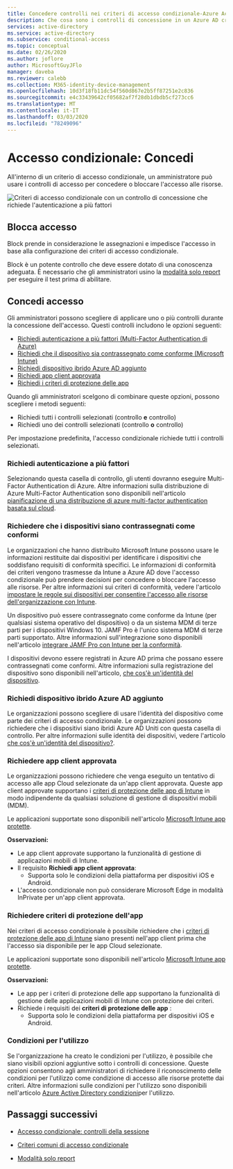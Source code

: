```yaml
---
title: Concedere controlli nei criteri di accesso condizionale-Azure Active Directory
description: Che cosa sono i controlli di concessione in un Azure AD criteri di accesso condizionale
services: active-directory
ms.service: active-directory
ms.subservice: conditional-access
ms.topic: conceptual
ms.date: 02/26/2020
ms.author: joflore
author: MicrosoftGuyJFlo
manager: daveba
ms.reviewer: calebb
ms.collection: M365-identity-device-management
ms.openlocfilehash: 10d3f18fb11dc54f560d867e2b5ff87251e2c836
ms.sourcegitcommit: e4c33439642cf05682af7f28db1dbdb5cf273cc6
ms.translationtype: MT
ms.contentlocale: it-IT
ms.lasthandoff: 03/03/2020
ms.locfileid: "78249096"
---
```

# <a name="conditional-access-grant"></a>Accesso condizionale: Concedi

All'interno di un criterio di accesso condizionale, un amministratore può usare i controlli di accesso per concedere o bloccare l'accesso alle risorse.

![Criteri di accesso condizionale con un controllo di concessione che richiede l'autenticazione a più fattori](./media/concept-conditional-access-grant/conditional-access-grant.png)

## <a name="block-access"></a>Blocca accesso

Block prende in considerazione le assegnazioni e impedisce l'accesso in base alla configurazione dei criteri di accesso condizionale.

Block è un potente controllo che deve essere dotato di una conoscenza adeguata. È necessario che gli amministratori usino la [modalità solo report](concept-conditional-access-report-only.md) per eseguire il test prima di abilitare.

## <a name="grant-access"></a>Concedi accesso

Gli amministratori possono scegliere di applicare uno o più controlli durante la concessione dell'accesso. Questi controlli includono le opzioni seguenti: 

- [Richiedi autenticazione a più fattori (Multi-Factor Authentication di Azure)](../authentication/concept-mfa-howitworks.md)
- [Richiedi che il dispositivo sia contrassegnato come conforme (Microsoft Intune)](https://docs.microsoft.com/intune/protect/device-compliance-get-started)
- [Richiedi dispositivo ibrido Azure AD aggiunto](../devices/concept-azure-ad-join-hybrid.md)
- [Richiedi app client approvata](app-based-conditional-access.md)
- [Richiedi i criteri di protezione delle app](app-protection-based-conditional-access.md)

Quando gli amministratori scelgono di combinare queste opzioni, possono scegliere i metodi seguenti:

- Richiedi tutti i controlli selezionati (controllo **e** controllo)
- Richiedi uno dei controlli selezionati (controllo **o** controllo)

Per impostazione predefinita, l'accesso condizionale richiede tutti i controlli selezionati.

### <a name="require-multi-factor-authentication"></a>Richiedi autenticazione a più fattori

Selezionando questa casella di controllo, gli utenti dovranno eseguire Multi-Factor Authentication di Azure. Altre informazioni sulla distribuzione di Azure Multi-Factor Authentication sono disponibili nell'articolo [pianificazione di una distribuzione di azure multi-factor authentication basata sul cloud](../authentication/howto-mfa-getstarted.md).

### <a name="require-device-to-be-marked-as-compliant"></a>Richiedere che i dispositivi siano contrassegnati come conformi

Le organizzazioni che hanno distribuito Microsoft Intune possono usare le informazioni restituite dai dispositivi per identificare i dispositivi che soddisfano requisiti di conformità specifici. Le informazioni di conformità dei criteri vengono trasmesse da Intune a Azure AD dove l'accesso condizionale può prendere decisioni per concedere o bloccare l'accesso alle risorse. Per altre informazioni sui criteri di conformità, vedere l'articolo [impostare le regole sui dispositivi per consentire l'accesso alle risorse dell'organizzazione con Intune](https://docs.microsoft.com/intune/protect/device-compliance-get-started).

Un dispositivo può essere contrassegnato come conforme da Intune (per qualsiasi sistema operativo del dispositivo) o da un sistema MDM di terze parti per i dispositivi Windows 10. JAMF Pro è l'unico sistema MDM di terze parti supportato. Altre informazioni sull'integrazione sono disponibili nell'articolo [integrare JAMF Pro con Intune per la conformità](/intune/protect/conditional-access-integrate-jamf).

I dispositivi devono essere registrati in Azure AD prima che possano essere contrassegnati come conformi. Altre informazioni sulla registrazione del dispositivo sono disponibili nell'articolo, [che cos'è un'identità del dispositivo](../devices/overview.md).

### <a name="require-hybrid-azure-ad-joined-device"></a>Richiedi dispositivo ibrido Azure AD aggiunto

Le organizzazioni possono scegliere di usare l'identità del dispositivo come parte dei criteri di accesso condizionale. Le organizzazioni possono richiedere che i dispositivi siano ibridi Azure AD Uniti con questa casella di controllo. Per altre informazioni sulle identità dei dispositivi, vedere l'articolo [che cos'è un'identità del dispositivo?](../devices/overview.md).

### <a name="require-approved-client-app"></a>Richiedere app client approvata

Le organizzazioni possono richiedere che venga eseguito un tentativo di accesso alle app Cloud selezionate da un'app client approvata. Queste app client approvate supportano i [criteri di protezione delle app di Intune](/intune/app-protection-policy) in modo indipendente da qualsiasi soluzione di gestione di dispositivi mobili (MDM).

Le applicazioni supportate sono disponibili nell'articolo [Microsoft Intune app protette](/intune/apps/apps-supported-intune-apps).

**Osservazioni:**

- Le app client approvate supportano la funzionalità di gestione di applicazioni mobili di Intune.
- Il requisito **Richiedi app client approvata**:
   - Supporta solo le condizioni della piattaforma per dispositivi iOS e Android.
- L'accesso condizionale non può considerare Microsoft Edge in modalità InPrivate per un'app client approvata.

### <a name="require-app-protection-policy"></a>Richiedere criteri di protezione dell'app

Nei criteri di accesso condizionale è possibile richiedere che i [criteri di protezione delle app di Intune](/intune/app-protection-policy) siano presenti nell'app client prima che l'accesso sia disponibile per le app Cloud selezionate. 

Le applicazioni supportate sono disponibili nell'articolo [Microsoft Intune app protette](/intune/apps/apps-supported-intune-apps).

**Osservazioni:**

- Le app per i criteri di protezione delle app supportano la funzionalità di gestione delle applicazioni mobili di Intune con protezione dei criteri.
- Richiede i requisiti dei **criteri di protezione delle app** :
    - Supporta solo le condizioni della piattaforma per dispositivi iOS e Android.

### <a name="terms-of-use"></a>Condizioni per l'utilizzo

Se l'organizzazione ha creato le condizioni per l'utilizzo, è possibile che siano visibili opzioni aggiuntive sotto i controlli di concessione. Queste opzioni consentono agli amministratori di richiedere il riconoscimento delle condizioni per l'utilizzo come condizione di accesso alle risorse protette dai criteri. Altre informazioni sulle condizioni per l'utilizzo sono disponibili nell'articolo [Azure Active Directory condizioni](terms-of-use.md)per l'utilizzo.

## <a name="next-steps"></a>Passaggi successivi

- [Accesso condizionale: controlli della sessione](concept-conditional-access-session.md)

- [Criteri comuni di accesso condizionale](concept-conditional-access-policy-common.md)

- [Modalità solo report](concept-conditional-access-report-only.md)

